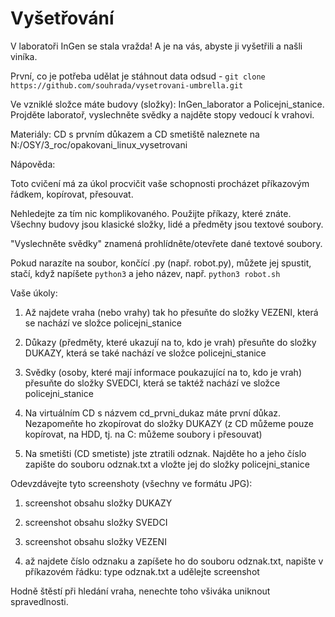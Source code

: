 # Vyšetřování

V laboratoři InGen se stala vražda!
A je na vás, abyste ji vyšetřili a našli viníka.
 

 

První, co je potřeba udělat je stáhnout data odsud - `git clone https://github.com/souhrada/vysetrovani-umbrella.git`

Ve vzniklé složce máte budovy (složky): InGen_laborator a Policejni_stanice. Projděte laboratoř, vyslechněte svědky a najděte stopy vedoucí k vrahovi.

Materiály: CD s prvním důkazem a CD smetiště naleznete na N:/OSY/3_roc/opakovani_linux_vysetrovani

 

Nápověda:

Toto cvičení má za úkol procvičit vaše schopnosti procházet příkazovým řádkem, kopírovat, přesouvat.

Nehledejte za tím nic komplikovaného. Použijte příkazy, které znáte. Všechny budovy jsou klasické složky, lidé a předměty jsou textové soubory.

"Vyslechněte svědky" znamená prohlídněte/otevřete dané textové soubory.

Pokud narazíte na soubor, končící .py (např. robot.py), můžete jej spustit, stačí, když napíšete `python3` a jeho název, např. `python3 robot.sh`

 

 

Vaše úkoly:
 

1. Až najdete vraha (nebo vrahy) tak ho přesuňte do složky VEZENI, která se nachází ve složce policejni_stanice

2. Důkazy (předměty, které ukazují na to, kdo je vrah) přesuňte do složky DUKAZY, která se také nachází ve složce policejni_stanice

3. Svědky (osoby, které mají informace poukazující na to, kdo je vrah) přesuňte do složky SVEDCI, která se taktéž nachází ve složce policejni_stanice

4. Na virtuálním CD s názvem cd_prvni_dukaz máte první důkaz. Nezapomeňte ho zkopírovat do složky DUKAZY (z CD můžeme pouze kopírovat, na HDD, tj. na C: můžeme soubory i přesouvat)

5. Na smetišti (CD smetiste) jste ztratili odznak. Najděte ho a jeho číslo zapište do souboru odznak.txt a vložte jej do složky policejni_stanice

 

 

Odevzdávejte tyto screenshoty (všechny ve formátu JPG):
 

1. screenshot obsahu složky DUKAZY

2. screenshot obsahu složky SVEDCI

3. screenshot obsahu složky VEZENI

4. až najdete číslo odznaku a zapíšete ho do souboru odznak.txt, napište v příkazovém řádku: type odznak.txt a udělejte screenshot 

 

 

Hodně štěstí při hledání vraha, nenechte toho všiváka uniknout spravedlnosti.


